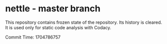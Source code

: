 # nettle - master branch

This repository contains frozen state of the repository.
Its history is cleared. It is used only for static code
analysis with Codacy.

Commit Time: 1704786757